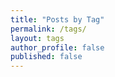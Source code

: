 ```yaml
---
title: "Posts by Tag"
permalink: /tags/
layout: tags
author_profile: false
published: false
---
```

